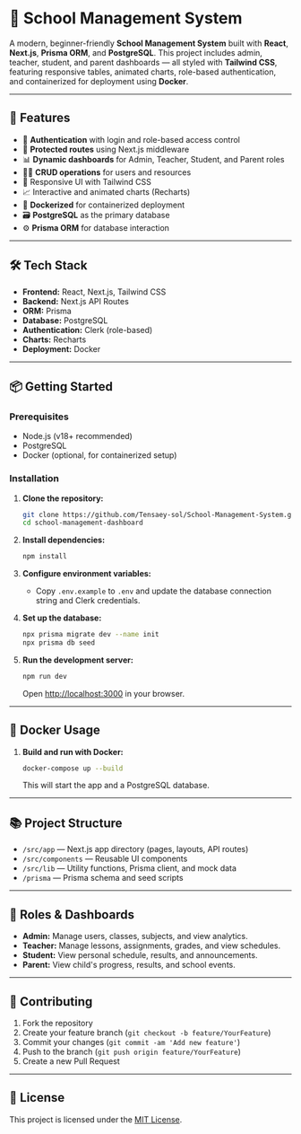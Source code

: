 # 🏫 School Management System

A modern, beginner-friendly **School Management System** built with **React**, **Next.js**, **Prisma ORM**, and **PostgreSQL**. This project includes admin, teacher, student, and parent dashboards — all styled with **Tailwind CSS**, featuring responsive tables, animated charts, role-based authentication, and containerized for deployment using **Docker**.

---

## 🚀 Features

- 🔐 **Authentication** with login and role-based access control
- 🧭 **Protected routes** using Next.js middleware
- 📊 **Dynamic dashboards** for Admin, Teacher, Student, and Parent roles
- 🧑‍🏫 **CRUD operations** for users and resources
- 🎨 Responsive UI with Tailwind CSS
- 📈 Interactive and animated charts (Recharts)
- 🐳 **Dockerized** for containerized deployment
- 🗃️ **PostgreSQL** as the primary database
- ⚙️ **Prisma ORM** for database interaction

---

## 🛠 Tech Stack

- **Frontend:** React, Next.js, Tailwind CSS
- **Backend:** Next.js API Routes
- **ORM:** Prisma
- **Database:** PostgreSQL
- **Authentication:** Clerk (role-based)
- **Charts:** Recharts
- **Deployment:** Docker

---

## 📦 Getting Started

### Prerequisites

- Node.js (v18+ recommended)
- PostgreSQL
- Docker (optional, for containerized setup)

### Installation

1. **Clone the repository:**

   ```bash
   git clone https://github.com/Tensaey-sol/School-Management-System.git
   cd school-management-dashboard
   ```

2. **Install dependencies:**

   ```bash
   npm install
   ```

3. **Configure environment variables:**

   - Copy `.env.example` to `.env` and update the database connection string and Clerk credentials.

4. **Set up the database:**

   ```bash
   npx prisma migrate dev --name init
   npx prisma db seed
   ```

5. **Run the development server:**
   ```bash
   npm run dev
   ```
   Open [http://localhost:3000](http://localhost:3000) in your browser.

---

## 🐳 Docker Usage

1. **Build and run with Docker:**
   ```bash
   docker-compose up --build
   ```
   This will start the app and a PostgreSQL database.

---

## 📚 Project Structure

- `/src/app` — Next.js app directory (pages, layouts, API routes)
- `/src/components` — Reusable UI components
- `/src/lib` — Utility functions, Prisma client, and mock data
- `/prisma` — Prisma schema and seed scripts

---

## 👤 Roles & Dashboards

- **Admin:** Manage users, classes, subjects, and view analytics.
- **Teacher:** Manage lessons, assignments, grades, and view schedules.
- **Student:** View personal schedule, results, and announcements.
- **Parent:** View child's progress, results, and school events.

---

## 🤝 Contributing

1. Fork the repository
2. Create your feature branch (`git checkout -b feature/YourFeature`)
3. Commit your changes (`git commit -am 'Add new feature'`)
4. Push to the branch (`git push origin feature/YourFeature`)
5. Create a new Pull Request

---

## 📄 License

This project is licensed under the [MIT License](LICENSE).
